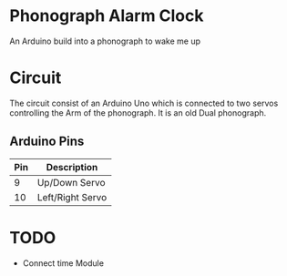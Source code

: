 # Phonograph Alarm Clock
An Arduino build into a phonograph to wake me up


# Circuit
The circuit consist of an Arduino Uno which is connected to two servos controlling the Arm of the phonograph. It is an old Dual phonograph. 

## Arduino Pins
| Pin | Description      |
|-----|------------------|
| 9   | Up/Down Servo    |
| 10  | Left/Right Servo |

# TODO
- Connect time Module